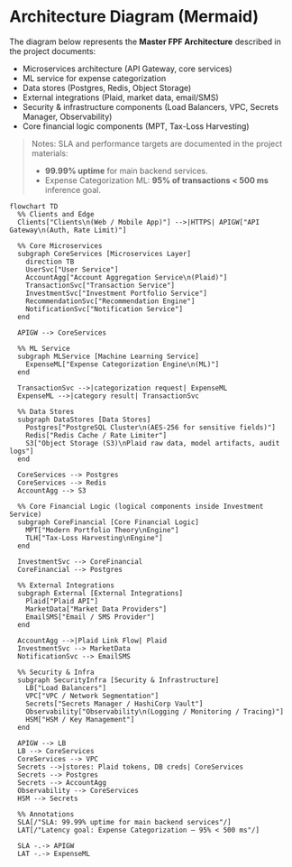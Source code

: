 # Architecture Diagram (Mermaid)

The diagram below represents the **Master FPF Architecture** described in the project documents:
- Microservices architecture (API Gateway, core services)
- ML service for expense categorization
- Data stores (Postgres, Redis, Object Storage)
- External integrations (Plaid, market data, email/SMS)
- Security & infrastructure components (Load Balancers, VPC, Secrets Manager, Observability)
- Core financial logic components (MPT, Tax-Loss Harvesting)

> Notes: SLA and performance targets are documented in the project materials:
> - **99.99% uptime** for main backend services.
> - Expense Categorization ML: **95% of transactions < 500 ms** inference goal.

```mermaid
flowchart TD
  %% Clients and Edge
  Clients["Clients\n(Web / Mobile App)"] -->|HTTPS| APIGW["API Gateway\n(Auth, Rate Limit)"]

  %% Core Microservices
  subgraph CoreServices [Microservices Layer]
    direction TB
    UserSvc["User Service"]
    AccountAgg["Account Aggregation Service\n(Plaid)"]
    TransactionSvc["Transaction Service"]
    InvestmentSvc["Investment Portfolio Service"]
    RecommendationSvc["Recommendation Engine"]
    NotificationSvc["Notification Service"]
  end

  APIGW --> CoreServices

  %% ML Service
  subgraph MLService [Machine Learning Service]
    ExpenseML["Expense Categorization Engine\n(ML)"]
  end

  TransactionSvc -->|categorization request| ExpenseML
  ExpenseML -->|category result| TransactionSvc

  %% Data Stores
  subgraph DataStores [Data Stores]
    Postgres["PostgreSQL Cluster\n(AES-256 for sensitive fields)"]
    Redis["Redis Cache / Rate Limiter"]
    S3["Object Storage (S3)\nPlaid raw data, model artifacts, audit logs"]
  end

  CoreServices --> Postgres
  CoreServices --> Redis
  AccountAgg --> S3

  %% Core Financial Logic (logical components inside Investment Service)
  subgraph CoreFinancial [Core Financial Logic]
    MPT["Modern Portfolio Theory\nEngine"]
    TLH["Tax-Loss Harvesting\nEngine"]
  end

  InvestmentSvc --> CoreFinancial
  CoreFinancial --> Postgres

  %% External Integrations
  subgraph External [External Integrations]
    Plaid["Plaid API"]
    MarketData["Market Data Providers"]
    EmailSMS["Email / SMS Provider"]
  end

  AccountAgg -->|Plaid Link Flow| Plaid
  InvestmentSvc --> MarketData
  NotificationSvc --> EmailSMS

  %% Security & Infra
  subgraph SecurityInfra [Security & Infrastructure]
    LB["Load Balancers"]
    VPC["VPC / Network Segmentation"]
    Secrets["Secrets Manager / HashiCorp Vault"]
    Observability["Observability\n(Logging / Monitoring / Tracing)"]
    HSM["HSM / Key Management"]
  end

  APIGW --> LB
  LB --> CoreServices
  CoreServices --> VPC
  Secrets -->|stores: Plaid tokens, DB creds| CoreServices
  Secrets --> Postgres
  Secrets --> AccountAgg
  Observability --> CoreServices
  HSM --> Secrets

  %% Annotations
  SLA[/"SLA: 99.99% uptime for main backend services"/]
  LAT[/"Latency goal: Expense Categorization — 95% < 500 ms"/]

  SLA -.-> APIGW
  LAT -.-> ExpenseML
